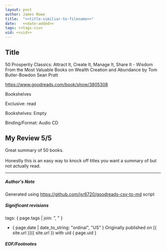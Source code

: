 ```yaml
---
layout: post
author: James Rowe
title:  "<<title-similiar-to-filename>>"
date:   <<date-added>>
tags: <<tags-csv>
uid: <<uid>>
---
```


<!-- highly dependent on how you personally use jekyll templates, and how you want this to show up -->

## Title

50 Prosperity Classics: Attract It, Create It, Manage It, Share It - Wisdom From the Most Valuable Books on Wealth Creation and Abundance by Tom Butler-Bowdon
Sean Pratt 

https://www.goodreads.com/book/show/3805308

Bookshelves

Exclusive: read

Bookshelves: Empty

Binding/Format: Audio CD

## My Review 5/5

Great summary of 50 books.<br/><br/>Honestly this is an easy way to knock off titles you want a summary of but not actually read.

---

##### Author's Note

Generated using https://github.com/jsr6720/goodreads-csv-to-md script

##### Significant revisions

tags: { page.tags | join: ", " } <!-- todo move this somewhere -->

- { page.date | date_to_string: "ordinal", "US" } Originally published on [{ site.url }]({ site.url }) with uid { page.uid }

##### EOF/Footnotes
